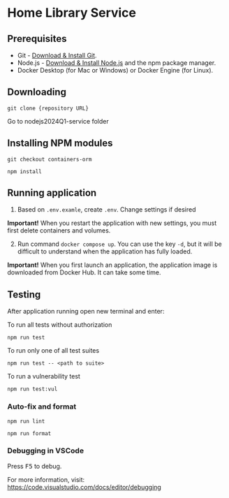 # Home Library Service

## Prerequisites

- Git - [Download & Install Git](https://git-scm.com/downloads).
- Node.js - [Download & Install Node.js](https://nodejs.org/en/download/) and the npm package manager.
- Docker Desktop (for Mac or Windows) or Docker Engine (for Linux).

## Downloading

```
git clone {repository URL}
```

Go to nodejs2024Q1-service folder

## Installing NPM modules

```
git checkout containers-orm
```
```
npm install
```

## Running application
1. Based on `.env.examle`, create `.env`. Change settings if desired

**Important!** When you restart the application with new settings, you must first delete containers and volumes.

2. Run command `docker compose up`.
You can use the key `-d`, but it will be difficult to understand when the application has fully loaded.

**Important!** When you first launch an application, the application image is downloaded from Docker Hub. It can take some time.

## Testing

After application running open new terminal and enter:

To run all tests without authorization

```
npm run test
```

To run only one of all test suites

```
npm run test -- <path to suite>
```
To run a vulnerability test
```
npm run test:vul
```

### Auto-fix and format

```
npm run lint
```

```
npm run format
```

### Debugging in VSCode

Press <kbd>F5</kbd> to debug.

For more information, visit: https://code.visualstudio.com/docs/editor/debugging
